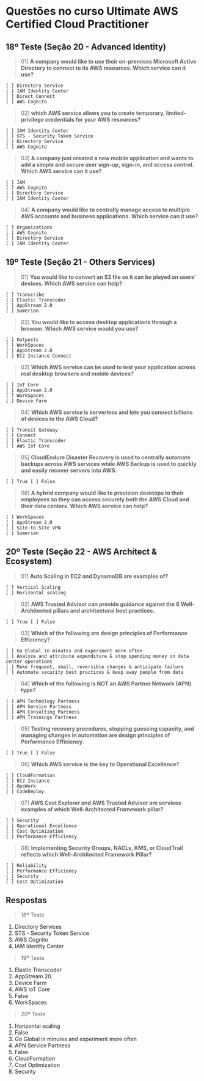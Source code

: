 # Questões no curso Ultimate AWS Certified Cloud Practitioner

## 18º Teste (Seção 20 - Advanced Identity)

> 01] **A company would like to use their on-premises Microsoft Active Directory to connect to its AWS resources. Which service can it use?**

    [ ] Directory Service
    [ ] IAM Identity Center
    [ ] Direct Connect
    [ ] AWS Cognito

> 02] **which AWS service allows you to create temporary, limited-privilege credentials for your AWS resources?**

    [ ] IAM Identity Center
    [ ] STS - Security Token Service
    [ ] Directory Service
    [ ] AWS Cognito

> 03] **A company just created a new mobile application and wants to add a simple and secure user sign-up, sign-in, and access control. Which AWS service can it use?**

    [ ] IAM
    [ ] AWS Cognito
    [ ] Directory Service
    [ ] IAM Identity Center

> 04] **A company would like to centrally manage access to multiple AWS accounts and business applications. Which service can it use?**

    [ ] Organizations
    [ ] AWS Cognito
    [ ] Directory Service
    [ ] IAM Identity Center

## 19º Teste (Seção 21 - Others Services)

> 01] **You would like to convert an S3 file so it can be played on users’ devices. Which AWS service can help?**

    [ ] Transcribe
    [ ] Elastic Transcoder
    [ ] AppStream 2.0
    [ ] Sumerian

> 02] **You would like to access desktop applications through a browser. Which AWS service would you use?**

    [ ] Outposts
    [ ] WorkSpaces
    [ ] AppStream 2.0
    [ ] EC2 Instance Connect

> 03] **Which AWS service can be used to test your application across real desktop browsers and mobile devices?**

    [ ] IoT Core
    [ ] AppStream 2.0
    [ ] WorkSpaces
    [ ] Device Farm

> 04] **Which AWS service is serverless and lets you connect billions of devices to the AWS Cloud?**

    [ ] Transit Gateway
    [ ] Connect
    [ ] Elastic Transcoder
    [ ] AWS IoT Core

> 05] **CloudEndure Disaster Recovery is used to centrally automate backups across AWS services while AWS Backup is used to quickly and easily recover servers into AWS.**

    [ ] True [ ] False

> 06] **A hybrid company would like to provision desktops to their employees so they can access securely both the AWS Cloud and their data centers. Which AWS service can help?**

    [ ] WorkSpaces
    [ ] AppStream 2.0
    [ ] Site-to-Site VPN
    [ ] Sumerian

## 20º Teste (Seção 22 - AWS Architect & Ecosystem)

> 01] **Auto Scaling in EC2 and DynamoDB are examples of?**

    [ ] Vertical Scaling
    [ ] Horizontal scaling

> 02] **AWS Trusted Advisor can provide guidance against the 6 Well-Architected pillars and architectural best practices.**

    [ ] True [ ] False

> 03] **Which of the following are design principles of Performance Efficiency?**

    [ ] Go Global in minutes and experiment more often
    [ ] Analyze and attribute expenditure & stop spending money on data center operations
    [ ] Make frequent, small, reversible changes & anticipate failure
    [ ] Automate security best practices & keep away people from data

> 04] **Which of the following is NOT an AWS Partner Network (APN) type?**

    [ ] APN Technology Partness
    [ ] APN Service Partness
    [ ] APN Consulting Partness
    [ ] APN Trainings Partness

> 05] **Testing recovery procedures, stopping guessing capacity, and managing changes in automation are design principles of Performance Efficiency.**

    [ ] True [ ] False

> 06] **Which AWS service is the key to Operational Excellence?**

    [ ] CloudFormation
    [ ] EC2 Instance
    [ ] OpsWork
    [ ] CodeDeploy

> 07] **AWS Cost Explorer and AWS Trusted Advisor are services examples of which Well-Architected Framework pillar?**

    [ ] Security
    [ ] Operational Excellence
    [ ] Cost Optimization
    [ ] Performance Efficiency

> 08] **Implementing Security Groups, NACLs, KMS, or CloudTrail reflects which Well-Architected Framework Pillar?**

    [ ] Reliability
    [ ] Performance Efficiency
    [ ] Security
    [ ] Cost Optimization

## Respostas

> 18º Teste
01) Directory Services
02) STS - Security Token Service
03) AWS Cognito
04) IAM Identity Center

> 19º Teste
01) Elastic Transcoder
02) AppStream 20.
03) Device Farm
04) AWS IoT Core
05) False
06) WorkSpaces

> 20º Teste
01) Horizontal scaling
02) False
03) Go Global in minutes and experiment more often
04) APN Service Partness
05) False
06) CloudFormation
07) Cost Optimization
08) Security